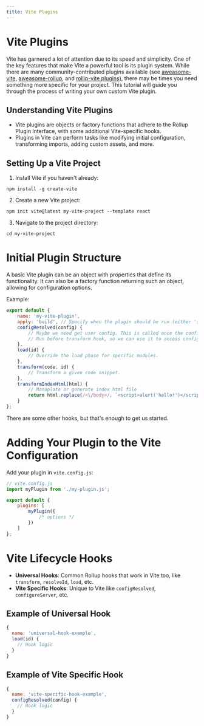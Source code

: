 ```yaml
---
title: Vite Plugins
---
```


# Vite Plugins

Vite has garnered a lot of attention due to its speed and simplicity. One of the key features that make Vite a powerful tool is its plugin system. While there are many community-contributed plugins available (see [aweasome-vite](https://github.com/vitejs/awesome-vite), [aweasome-rollup](https://github.com/rollup/awesome), and [rollip-vite plugins](https://vite-rollup-plugins.patak.dev/)), there may be times you need something more specific for your project. This tutorial will guide you through the process of writing your own custom Vite plugin.

## Understanding Vite Plugins

- Vite plugins are objects or factory functions that adhere to the Rollup Plugin Interface, with some additional Vite-specific hooks.
- Plugins in Vite can perform tasks like modifying initial configuration, transforming imports, adding custom assets, and more.

## Setting Up a Vite Project

1. Install Vite if you haven't already:

```
npm install -g create-vite
```

2. Create a new Vite project:

```
npm init vite@latest my-vite-project --template react
```

3. Navigate to the project directory:

```
cd my-vite-project
```

# Initial Plugin Structure

A basic Vite plugin can be an object with properties that define its functionality. It can also be a factory function returning such an object, allowing for configuration options.

Example:

```js
export default {
	name: 'my-vite-plugin',
	apply: 'build', // Specify when the plugin should be run (either 'serve' for dev server, 'build' for builds, (config: { command, mode }) => boolean for spesfic condations, or omit to always run)
	configResolved(config) {
		// Maybe we need get user config. This is called once the config is resolved.
		// Run before transform hook, so we can use it to access config and store them for other hooks.
	},
	load(id) {
		// Override the load phase for specific modules.
	},
	transform(code, id) {
		// Transform a given code snippet.
	},
	transformIndexHtml(html) {
		// Manuplate or generate index html file
		return html.replace(/<\/body>/, `<script>alert('hello!')</script></body>`);
	}
};
```

There are some other hooks, but that's enough to get us started.

# Adding Your Plugin to the Vite Configuration

Add your plugin in `vite.config.js`:

```js
// vite.config.js
import myPlugin from './my-plugin.js';

export default {
	plugins: [
		myPlugin({
			/* options */
		})
	]
};
```

# Vite Lifecycle Hooks

- **Universal Hooks**: Common Rollup hooks that work in Vite too, like `transform`, `resolveId`, `load`, etc.
- **Vite Specific Hooks**: Unique to Vite like `configResolved`, `configureServer`, etc.

## Example of Universal Hook

```js
{
  name: 'universal-hook-example',
  load(id) {
    // Hook logic
  }
}
```

## Example of Vite Specific Hook

```js
{
  name: 'vite-specific-hook-example',
  configResolved(config) {
    // Hook logic
  }
}
```
